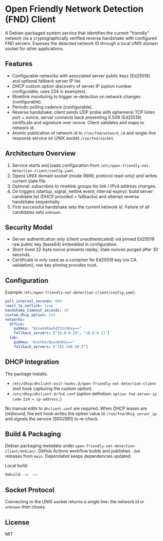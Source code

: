 # Open Friendly Network Detection (FND) Client

A Debian-packaged system service that identifies the current "friendly" network via a cryptographically verified reverse handshake with configured FND servers. Exposes the detected network ID through a local UNIX domain socket for other applications.

## Features

- Configurable networks with associated server public keys (Ed25519) and optional fallback server IP list.
- DHCP custom option discovery of server IP (option number configurable; uses 224 in examples).
- Rtnetlink monitoring to trigger re-detection on network changes (configurable).
- Periodic polling cadence (configurable).
- Reverse handshake: client sends UDP probe with ephemeral TCP listen port + nonce, server connects back presenting X.509 (Ed25519) certificate and signature over nonce. Client validates and maps to network id.
- Atomic publication of network id to `/run/fnd/network_id` and single-line response service on UNIX socket `/run/fnd/socket`.

## Architecture Overview

1. Service starts and loads configuration from `/etc/open-friendly-net-detection-client/config.yaml`.
2. Opens UNIX domain socket (mode 0666; protocol read-only) and writes current state file.
3. Optional: subscribes to rtnetlink groups for link / IPv4 address changes.
4. On triggers (startup, signal, netlink event, interval expiry): build server candidate list (DHCP provided + fallbacks) and attempt reverse handshake sequentially.
5. First successful handshake sets the current network id. Failure of all candidates sets `unknown`.

## Security Model

- Server authentication only (client unauthenticated) via pinned Ed25519 raw public key (base64) embedded in configuration.
- Short-lived 32-byte nonce prevents replay; stale nonces purged after 30 seconds.
- Certificate is only used as a container for Ed25519 key (no CA validation); raw key pinning provides trust.

## Configuration

Example `/etc/open-friendly-net-detection-client/config.yaml`:

```yaml
poll_interval_seconds: 900
react_to_netlink: true
handshake_timeout_seconds: 10
custom_dhcp_option: 224
networks:
  office:
    pubkey: "Base64RawEd25519Key=="
    fallback_servers: ["10.0.0.10", "10.0.0.11"]
  lab:
    pubkey: "AnotherBase64Key=="
    fallback_servers: ["192.168.50.5"]
```

## DHCP Integration

The package installs:
- `/etc/dhcp/dhclient-exit-hooks.d/open-friendly-net-detection-client` (exit hook capturing the custom option)
- `/etc/dhcp/dhclient.d/fnd.conf` (option definition: `option fnd-server-ip code 224 = ip-address;`)

No manual edits to `dhclient.conf` are required. When DHCP leases are (re)bound, the exit hook writes the option value to `/run/fnd/dhcp_server_ip` and signals the service (SIGUSR1) to re-check.


## Build & Packaging

Debian packaging metadata under `open-friendly-net-detection-client/debian/`. GitHub Actions workflow builds and publishes `.deb` releases from `main`. Dependabot keeps dependencies updated.

Local build:

```bash
debuild -us -uc
```

## Socket Protocol

Connecting to the UNIX socket returns a single line: the network id or `unknown` then closes.

## License

MIT
